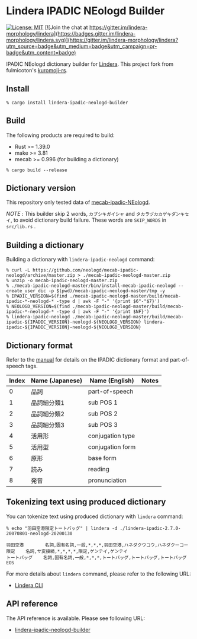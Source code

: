 # Lindera IPADIC NEologd Builder

[![License: MIT](https://img.shields.io/badge/License-MIT-yellow.svg)](https://opensource.org/licenses/MIT) [![Join the chat at https://gitter.im/lindera-morphology/lindera](https://badges.gitter.im/lindera-morphology/lindera.svg)](https://gitter.im/lindera-morphology/lindera?utm_source=badge&utm_medium=badge&utm_campaign=pr-badge&utm_content=badge)

IPADIC NEologd dictionary builder for [Lindera](https://github.com/lindera-morphology/lindera). This project fork from fulmicoton's [kuromoji-rs](https://github.com/fulmicoton/kuromoji-rs).

## Install

```shell script
% cargo install lindera-ipadic-neologd-builder
```

## Build

The following products are required to build:

- Rust >= 1.39.0
- make >= 3.81
- mecab >= 0.996 (for building a dictionary)

```shell script
% cargo build --release
```

## Dictionary version

This repository only tested data of [mecab-ipadic-NEologd](https://github.com/neologd/mecab-ipadic-neologd).

*NOTE* : This builder skip 2 words, `カブシキガイシャ` and `タカラヅカカゲキダンキセイ`, to avoid dictionary build failure.
These words are `SKIP_WORDS` in `src/lib.rs` .

## Building a dictionary

Building a dictionary with `lindera-ipadic-neologd` command:

```shell script
% curl -L https://github.com/neologd/mecab-ipadic-neologd/archive/master.zip > ./mecab-ipadic-neologd-master.zip
% unzip -o mecab-ipadic-neologd-master.zip
% ./mecab-ipadic-neologd-master/bin/install-mecab-ipadic-neologd --create_user_dic -p $(pwd)/mecab-ipadic-neologd-master/tmp -y
% IPADIC_VERSION=$(find ./mecab-ipadic-neologd-master/build/mecab-ipadic-*-neologd-* -type d | awk -F "-" '{print $6"-"$7}')
% NEOLOGD_VERSION=$(find ./mecab-ipadic-neologd-master/build/mecab-ipadic-*-neologd-* -type d | awk -F "-" '{print $NF}')
% lindera-ipadic-neologd ./mecab-ipadic-neologd-master/build/mecab-ipadic-${IPADIC_VERSION}-neologd-${NEOLOGD_VERSION} lindera-ipadic-${IPADIC_VERSION}-neologd-${NEOLOGD_VERSION}
```

## Dictionary format

Refer to the [manual](https://ja.osdn.net/projects/ipadic/docs/ipadic-2.7.0-manual-en.pdf/en/1/ipadic-2.7.0-manual-en.pdf.pdf) for details on the IPADIC dictionary format and part-of-speech tags.

| Index | Name (Japanese) | Name (English) | Notes |
| --- | --- | --- | --- |
| 0 | 品詞 | part-of-speech | |
| 1 | 品詞細分類1 | sub POS 1 | |
| 2 | 品詞細分類2 | sub POS 2 | |
| 3 | 品詞細分類3 | sub POS 3 | |
| 4 | 活用形 | conjugation type | |
| 5 | 活用型 | conjugation form | |
| 6 | 原形 | base form | |
| 7 | 読み | reading | |
| 8 | 発音 | pronunciation | |

## Tokenizing text using produced dictionary

You can tokenize text using produced dictionary with `lindera` command:

```shell script
% echo "羽田空港限定トートバッグ" | lindera -d ./lindera-ipadic-2.7.0-20070801-neologd-20200130
```

```text
羽田空港        名詞,固有名詞,一般,*,*,*,羽田空港,ハネダクウコウ,ハネダクーコー
限定    名詞,サ変接続,*,*,*,*,限定,ゲンテイ,ゲンテイ
トートバッグ    名詞,固有名詞,一般,*,*,*,トートバッグ,トートバッグ,トートバッグ
EOS
```

For more details about `lindera` command, please refer to the following URL:

- [Lindera CLI](https://github.com/lindera-morphology/lindera/lindera-cli)

## API reference

The API reference is available. Please see following URL:
- <a href="https://docs.rs/lindera-ipadic-neologd-builder" target="_blank">lindera-ipadic-neologd-builder</a>
